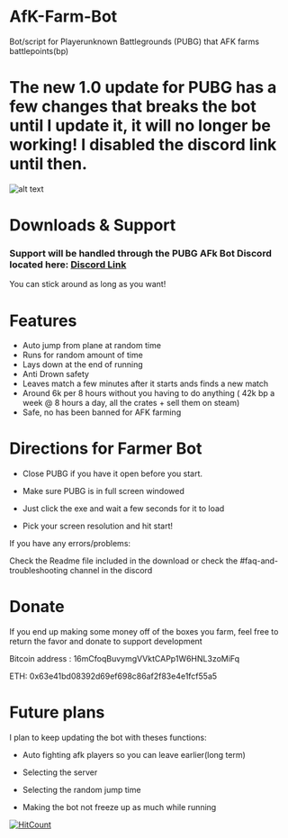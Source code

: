 # AfK-Farm-Bot
Bot/script for Playerunknown Battlegrounds (PUBG) that AFK farms battlepoints(bp)


# The new 1.0 update for PUBG has a few changes that breaks the bot until I update it, it will no longer be working! I disabled the discord link until then.

![alt text](https://i.imgur.com/7gAKF2m.gif "Screenshot")

# Downloads & Support

### Support will be handled through the PUBG AFk Bot Discord located here: [Discord Link]()

You can stick around as long as you want!


# Features
* Auto jump from plane at random time
* Runs for random amount of time
* Lays down at the end of running
* Anti Drown safety
* Leaves match a few minutes after it starts ands finds a new match
* Around 6k per 8 hours without you having to do anything ( 42k bp a week @ 8 hours a day, all the crates + sell them on steam)
* Safe, no has been banned for AFK farming



# Directions for Farmer Bot

* Close PUBG if you have it open before you start.

* Make sure PUBG is in full screen windowed

* Just click the exe and wait a few seconds for it to load 

* Pick your screen resolution and hit start!

If you have any errors/problems:

Check the Readme file included in the download or check the #faq-and-troubleshooting channel in the discord

# Donate

If you end up making some money off of the boxes you farm, feel free to return the favor and donate to support development

Bitcoin address : 16mCfoqBuvymgVVktCAPp1W6HNL3zoMiFq

ETH: 0x63e41bd08392d69ef698c86af2f83e4e1fcf55a5


# Future plans

I plan to keep updating the bot with theses functions:

* Auto fighting afk players so you can leave earlier(long term) 

* Selecting the server

* Selecting the random jump time 

* Making the bot not freeze up as much while running

[![HitCount](http://hits.dwyl.io/{clintoxen}/{PUBG-Afk-FarmBot}.svg)](http://hits.dwyl.io/{clintoxen}/{PUBG-Afk-FarmBot})
